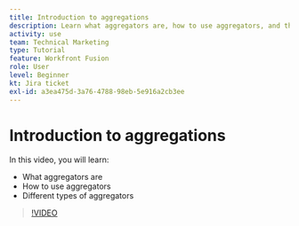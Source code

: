 ```yaml
---
title: Introduction to aggregations
description: Learn what aggregators are, how to use aggregators, and the different types of aggregators in [!DNL Adobe Workfront Fusion].
activity: use
team: Technical Marketing
type: Tutorial
feature: Workfront Fusion
role: User
level: Beginner
kt: Jira ticket
exl-id: a3ea475d-3a76-4788-98eb-5e916a2cb3ee
---
```

# Introduction to aggregations

In this video, you will learn:

* What aggregators are
* How to use aggregators
* Different types of aggregators

>[!VIDEO](https://video.tv.adobe.com/v/335279/?quality=12)
